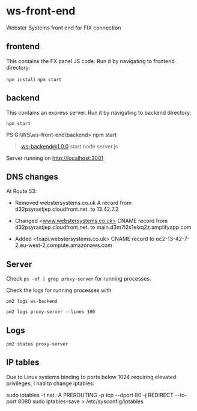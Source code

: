 # ws-front-end

Webster Systems front end for FIX connection

## frontend

This contains the FX panel JS code.
Run it by navigating to frontend directory:

`npm install`
`npm start`

## backend

This contains an express server.
Run it by navigating to backend directory:

`npm start`

PS G:\WS\ws-front-end\backend> npm start

> ws-backend@1.0.0 start
> node server.js

Server running on <http://localhost:3001>

## DNS changes

At Route 53:

- Removed webstersystems.co.uk A record from d32psyrastjep.cloudfront.net. to 13.42.7.2

- Changed <www.webstersystems.co.uk> CNAME record from d32psyrastjep.cloudfront.net. to main.d3m7l2s1elxq2z.amplifyapp.com

- Added <fxapi.webstersystems.co.uk> CNAME record to ec2-13-42-7-2.eu-west-2.compute.amazonaws.com

## Server

Check `ps -ef | grep proxy-server` for running processes.

Check the logs for running processes with

`pm2 logs ws-backend`

`pm2 logs proxy-server --lines 100`

## Logs

`pm2 status proxy-server`

## IP tables

Due to Linux systems binding to ports below 1024 requiring elevated privileges, I had to change iptables:

sudo iptables -t nat -A PREROUTING -p tcp --dport 80 -j REDIRECT --to-port 8080
sudo iptables-save > /etc/sysconfig/iptables

